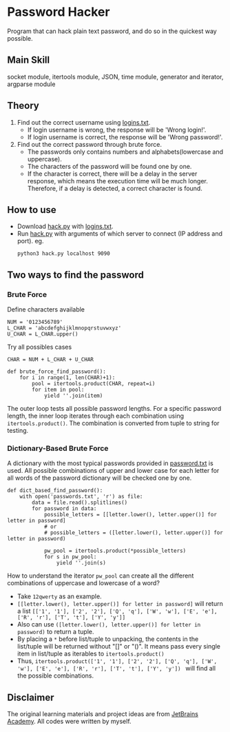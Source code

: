 # Password Hacker
Program that can hack plain text password, and do so in the quickest way possible.
## Main Skill
socket module, itertools module, JSON, time module, generator and iterator, argparse module
## Theory
1. Find out the correct username using [logins.txt](/logins.txt).
   - If login username is wrong, the response will be 'Wrong login!'.
   - If login username is correct, the response will be 'Wrong password!'.
2. Find out the correct password through brute force.
   - The passwords only contains numbers and alphabets(lowercase and uppercase).
   - The characters of the password will be found one by one.
   - If the character is correct, there will be a delay in the server response, which means the execution time will be much longer. Therefore, if a delay is detected, a correct character is found.

## How to use
- Download [hack.py](/hack.py) with [logins.txt](/logins.txt).
- Run [hack.py](/hack.py) with arguments of which server to connect (IP address and port). eg.
    ```
    python3 hack.py localhost 9090
    ```

## Two ways to find the password
### Brute Force
Define characters available
```
NUM = '0123456789'
L_CHAR = 'abcdefghijklmnopqrstuvwxyz'
U_CHAR = L_CHAR.upper()
```
Try all possibles cases
```
CHAR = NUM + L_CHAR + U_CHAR

def brute_force_find_password():
    for i in range(1, len(CHAR)+1):
        pool = itertools.product(CHAR, repeat=i)
        for item in pool:
            yield ''.join(item)
```
The outer loop tests all possible password lengths. For a specific password length, the inner loop iterates through each combination using `itertools.product()`. The combination is converted from tuple to string for testing.
### Dictionary-Based Brute Force
A dictionary with the most typical passwords provided in [password.txt](/passwords.txt) is used.
All possible combinations of upper and lower case for each letter for all words of the password dictionary will be checked one by one.
```
def dict_based_find_password():
    with open('passwords.txt', 'r') as file:
        data = file.read().splitlines()
        for password in data:
            possible_letters = [[letter.lower(), letter.upper()] for letter in password]
            # or
            # possible_letters = ([letter.lower(), letter.upper()] for letter in password)

            pw_pool = itertools.product(*possible_letters)
            for s in pw_pool:
                yield ''.join(s)
```
How to understand the iterator `pw_pool` can create all the different combinations of uppercase and lowercase of a word? 
- Take `12qwerty` as an example.
- `[[letter.lower(), letter.upper()] for letter in password]` will return a list `[['1', '1'], ['2', '2'], ['Q', 'q'], ['W', 'w'], ['E', 'e'], ['R', 'r'], ['T', 't'], ['Y', 'y']]`
- Also can use `([letter.lower(), letter.upper()] for letter in password)` to return a tuple.
- By placing a `*` before list/tuple to unpacking, the contents in the list/tuple will be returned without "[]" or "()". It means pass every single item in list/tuple as iterables to `itertools.product()`
- Thus, `itertools.product(['1', '1'], ['2', '2'], ['Q', 'q'], ['W', 'w'], ['E', 'e'], ['R', 'r'], ['T', 't'], ['Y', 'y']) ` will find all the possible combinations.

## Disclaimer
The original learning materials and project ideas are from [JetBrains Academy](https://www.jetbrains.com/academy/). All codes were written by myself.
